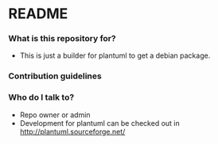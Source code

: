 # README #

### What is this repository for? ###

* This is just a builder for plantuml to get a debian package.

### Contribution guidelines ###

### Who do I talk to? ###

* Repo owner or admin
* Development for plantuml can be checked out in http://plantuml.sourceforge.net/